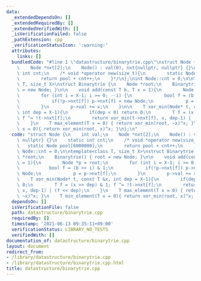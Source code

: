```yaml
---
data:
  _extendedDependsOn: []
  _extendedRequiredBy: []
  _extendedVerifiedWith: []
  _isVerificationFailed: false
  _pathExtension: cpp
  _verificationStatusIcon: ':warning:'
  attributes:
    links: []
  bundledCode: "#line 1 \"datastructure/binarytrie.cpp\"\nstruct Node {\n    int val;\n\
    \    Node *nxt[2];\n    Node() : val(0), nxt{nullptr, nullptr} {}\n    static\
    \ int cnt;\n    /* void *operator new(size_t){\n        static Node pool[6000000];\n\
    \        return pool + cnt++;\n    }*/\n};\nint Node::cnt = 0;\n\ntemplate<class\
    \ T, size_t X>\nstruct Binarytrie {\n    Node *root;\n    Binarytrie() { root\
    \ = new Node; }\n\n    void add(const T b, T x = 1){\n        Node *p = root;\n\
    \        for (int i = X-1; i >= 0; --i) {\n            bool f = (b >> i) & 1;\n\
    \            if(!p->nxt[f]) p->nxt[f] = new Node;\n            p = p->nxt[f];\n\
    \        }\n        p->val += x;\n    }\n\n    T xor_min(Node* t, const T &x,\
    \ int dep = X-1){\n        if(dep < 0) return 0;\n        T f = (x >> dep) & 1;\
    \ f ^= !t->nxt[f];\n        return xor_min(t->nxt[f], x, dep-1) | (f << dep);\n\
    \    }\n    T max_element(T x = 0) { return xor_min(root, ~x)^x; }\n    T min_element(T\
    \ x = 0){ return xor_min(root, x)^x; }\n};\n"
  code: "struct Node {\n    int val;\n    Node *nxt[2];\n    Node() : val(0), nxt{nullptr,\
    \ nullptr} {}\n    static int cnt;\n    /* void *operator new(size_t){\n     \
    \   static Node pool[6000000];\n        return pool + cnt++;\n    }*/\n};\nint\
    \ Node::cnt = 0;\n\ntemplate<class T, size_t X>\nstruct Binarytrie {\n    Node\
    \ *root;\n    Binarytrie() { root = new Node; }\n\n    void add(const T b, T x\
    \ = 1){\n        Node *p = root;\n        for (int i = X-1; i >= 0; --i) {\n \
    \           bool f = (b >> i) & 1;\n            if(!p->nxt[f]) p->nxt[f] = new\
    \ Node;\n            p = p->nxt[f];\n        }\n        p->val += x;\n    }\n\n\
    \    T xor_min(Node* t, const T &x, int dep = X-1){\n        if(dep < 0) return\
    \ 0;\n        T f = (x >> dep) & 1; f ^= !t->nxt[f];\n        return xor_min(t->nxt[f],\
    \ x, dep-1) | (f << dep);\n    }\n    T max_element(T x = 0) { return xor_min(root,\
    \ ~x)^x; }\n    T min_element(T x = 0){ return xor_min(root, x)^x; }\n};\n"
  dependsOn: []
  isVerificationFile: false
  path: datastructure/binarytrie.cpp
  requiredBy: []
  timestamp: '2021-06-13 09:35:11+09:00'
  verificationStatus: LIBRARY_NO_TESTS
  verifiedWith: []
documentation_of: datastructure/binarytrie.cpp
layout: document
redirect_from:
- /library/datastructure/binarytrie.cpp
- /library/datastructure/binarytrie.cpp.html
title: datastructure/binarytrie.cpp
---
```

